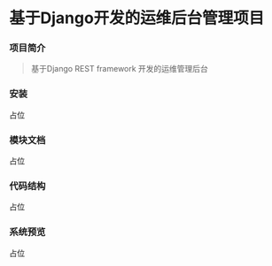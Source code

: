 # 基于Django开发的运维后台管理项目

### 项目简介

> 基于Django REST framework 开发的运维管理后台

### 安装

占位

### 模块文档

占位

### 代码结构

占位

### 系统预览

 占位